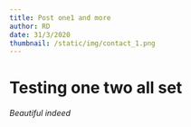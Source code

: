 ```yaml
---
title: Post one1 and more
author: RD
date: 31/3/2020
thumbnail: /static/img/contact_1.png
---
```

# Testing one two all set

*Beautiful indeed*
